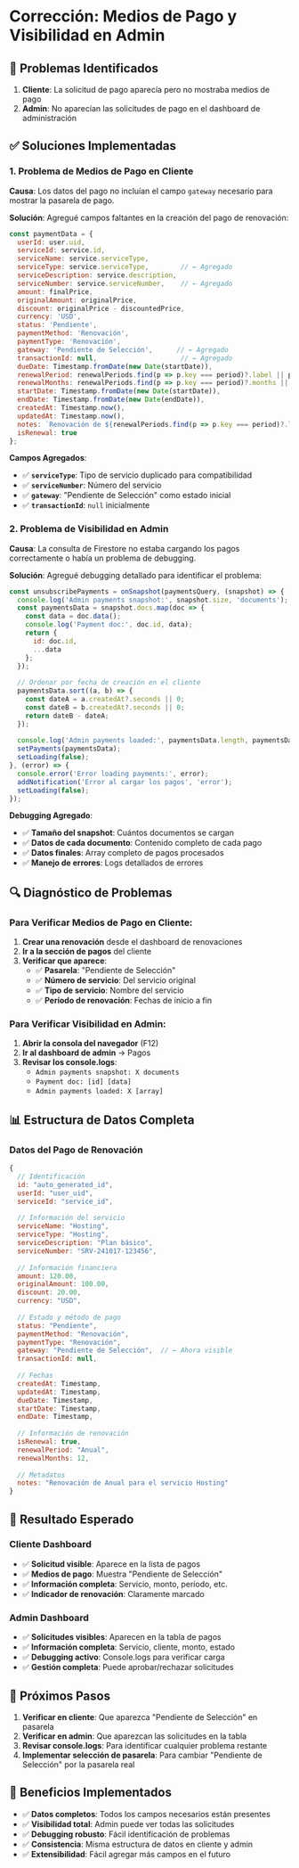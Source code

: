 # Corrección: Medios de Pago y Visibilidad en Admin

## 🐛 Problemas Identificados

1. **Cliente**: La solicitud de pago aparecía pero no mostraba medios de pago
2. **Admin**: No aparecían las solicitudes de pago en el dashboard de administración

## ✅ Soluciones Implementadas

### 1. **Problema de Medios de Pago en Cliente**

**Causa**: Los datos del pago no incluían el campo `gateway` necesario para mostrar la pasarela de pago.

**Solución**: Agregué campos faltantes en la creación del pago de renovación:

```javascript
const paymentData = {
  userId: user.uid,
  serviceId: service.id,
  serviceName: service.serviceType,
  serviceType: service.serviceType,        // ← Agregado
  serviceDescription: service.description,
  serviceNumber: service.serviceNumber,    // ← Agregado
  amount: finalPrice,
  originalAmount: originalPrice,
  discount: originalPrice - discountedPrice,
  currency: 'USD',
  status: 'Pendiente',
  paymentMethod: 'Renovación',
  paymentType: 'Renovación',
  gateway: 'Pendiente de Selección',      // ← Agregado
  transactionId: null,                     // ← Agregado
  dueDate: Timestamp.fromDate(new Date(startDate)),
  renewalPeriod: renewalPeriods.find(p => p.key === period)?.label || period,
  renewalMonths: renewalPeriods.find(p => p.key === period)?.months || 0,
  startDate: Timestamp.fromDate(new Date(startDate)),
  endDate: Timestamp.fromDate(new Date(endDate)),
  createdAt: Timestamp.now(),
  updatedAt: Timestamp.now(),
  notes: `Renovación de ${renewalPeriods.find(p => p.key === period)?.label} para el servicio ${service.serviceType}`,
  isRenewal: true
};
```

**Campos Agregados**:
- ✅ **`serviceType`**: Tipo de servicio duplicado para compatibilidad
- ✅ **`serviceNumber`**: Número del servicio
- ✅ **`gateway`**: "Pendiente de Selección" como estado inicial
- ✅ **`transactionId`**: `null` inicialmente

### 2. **Problema de Visibilidad en Admin**

**Causa**: La consulta de Firestore no estaba cargando los pagos correctamente o había un problema de debugging.

**Solución**: Agregué debugging detallado para identificar el problema:

```javascript
const unsubscribePayments = onSnapshot(paymentsQuery, (snapshot) => {
  console.log('Admin payments snapshot:', snapshot.size, 'documents');
  const paymentsData = snapshot.docs.map(doc => {
    const data = doc.data();
    console.log('Payment doc:', doc.id, data);
    return {
      id: doc.id,
      ...data
    };
  });
  
  // Ordenar por fecha de creación en el cliente
  paymentsData.sort((a, b) => {
    const dateA = a.createdAt?.seconds || 0;
    const dateB = b.createdAt?.seconds || 0;
    return dateB - dateA;
  });
  
  console.log('Admin payments loaded:', paymentsData.length, paymentsData);
  setPayments(paymentsData);
  setLoading(false);
}, (error) => {
  console.error('Error loading payments:', error);
  addNotification('Error al cargar los pagos', 'error');
  setLoading(false);
});
```

**Debugging Agregado**:
- ✅ **Tamaño del snapshot**: Cuántos documentos se cargan
- ✅ **Datos de cada documento**: Contenido completo de cada pago
- ✅ **Datos finales**: Array completo de pagos procesados
- ✅ **Manejo de errores**: Logs detallados de errores

## 🔍 Diagnóstico de Problemas

### **Para Verificar Medios de Pago en Cliente:**

1. **Crear una renovación** desde el dashboard de renovaciones
2. **Ir a la sección de pagos** del cliente
3. **Verificar que aparece**:
   - ✅ **Pasarela**: "Pendiente de Selección"
   - ✅ **Número de servicio**: Del servicio original
   - ✅ **Tipo de servicio**: Nombre del servicio
   - ✅ **Período de renovación**: Fechas de inicio a fin

### **Para Verificar Visibilidad en Admin:**

1. **Abrir la consola del navegador** (F12)
2. **Ir al dashboard de admin** → Pagos
3. **Revisar los console.logs**:
   - `Admin payments snapshot: X documents`
   - `Payment doc: [id] [data]`
   - `Admin payments loaded: X [array]`

## 📊 Estructura de Datos Completa

### **Datos del Pago de Renovación**
```javascript
{
  // Identificación
  id: "auto_generated_id",
  userId: "user_uid",
  serviceId: "service_id",
  
  // Información del servicio
  serviceName: "Hosting",
  serviceType: "Hosting",
  serviceDescription: "Plan básico",
  serviceNumber: "SRV-241017-123456",
  
  // Información financiera
  amount: 120.00,
  originalAmount: 100.00,
  discount: 20.00,
  currency: "USD",
  
  // Estado y método de pago
  status: "Pendiente",
  paymentMethod: "Renovación",
  paymentType: "Renovación",
  gateway: "Pendiente de Selección",  // ← Ahora visible
  transactionId: null,
  
  // Fechas
  createdAt: Timestamp,
  updatedAt: Timestamp,
  dueDate: Timestamp,
  startDate: Timestamp,
  endDate: Timestamp,
  
  // Información de renovación
  isRenewal: true,
  renewalPeriod: "Anual",
  renewalMonths: 12,
  
  // Metadatos
  notes: "Renovación de Anual para el servicio Hosting"
}
```

## 🎯 Resultado Esperado

### **Cliente Dashboard**
- ✅ **Solicitud visible**: Aparece en la lista de pagos
- ✅ **Medios de pago**: Muestra "Pendiente de Selección"
- ✅ **Información completa**: Servicio, monto, período, etc.
- ✅ **Indicador de renovación**: Claramente marcado

### **Admin Dashboard**
- ✅ **Solicitudes visibles**: Aparecen en la tabla de pagos
- ✅ **Información completa**: Servicio, cliente, monto, estado
- ✅ **Debugging activo**: Console.logs para verificar carga
- ✅ **Gestión completa**: Puede aprobar/rechazar solicitudes

## 🔧 Próximos Pasos

1. **Verificar en cliente**: Que aparezca "Pendiente de Selección" en pasarela
2. **Verificar en admin**: Que aparezcan las solicitudes en la tabla
3. **Revisar console.logs**: Para identificar cualquier problema restante
4. **Implementar selección de pasarela**: Para cambiar "Pendiente de Selección" por la pasarela real

## 🎯 Beneficios Implementados

- ✅ **Datos completos**: Todos los campos necesarios están presentes
- ✅ **Visibilidad total**: Admin puede ver todas las solicitudes
- ✅ **Debugging robusto**: Fácil identificación de problemas
- ✅ **Consistencia**: Misma estructura de datos en cliente y admin
- ✅ **Extensibilidad**: Fácil agregar más campos en el futuro




